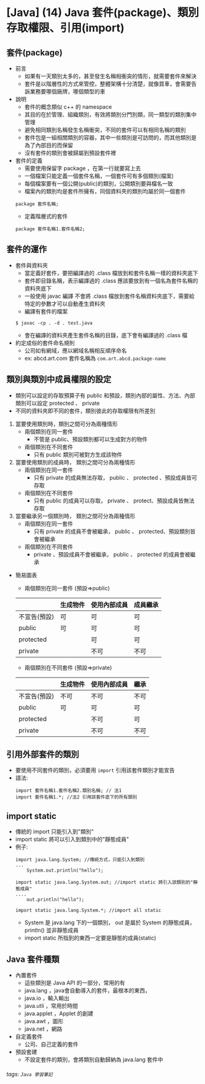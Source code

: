 # [Java] (14) Java 套件(package)、類別存取權限、引用(import)

## 套件(package)
* 前言
    * 如果有一天類別太多的，甚至發生名稱相衝突的情形，就需要套件來解決
    * 套件是以階層性的方式來管控，整體架構十分清楚，就像買車，會需要告訴業務要哪個廠牌，哪個類型的車
* 說明
    * 套件的概念類似 c++ 的 namespace
    * 其目的在於管理、組織類別，有效將類別分門別類，同一類型的類別集中管理
    * 避免相同類別名稱發生名稱衝突，不同的套件可以有相同名稱的類別
    * 套件包是一組相關類別的容器，其中一些類別是可訪問的，而其他類別是為了內部目的而保留
    * 沒有套件的類別會被歸屬到預設套件裡
* 套件的定義
    * 需要使用保留字 package ，在第一行就要寫上去
    * 一個檔案只能定義一個套件名稱，一個套件可有多個類別(檔案)
    * 每個檔案要有一個公開(public)的類別，公開類別要與檔名一致
    * 檔案內的類別均是套件所擁有，同個資料夾的類別均屬於同一個套件
    ```java=
    package 套件名稱;
    ```
    * 定義階層式的套件
    ```java=
    package 套件名稱1.套件名稱2;
    ```
    
## 套件的運作
* 套件與資料夾
    * 當定義好套件，要把編譯過的 .class 檔放到和套件名稱一樣的資料夾底下
    * 套件即目錄名稱，表示編譯過的 .class 應該要放到有一個名為套件名稱的資料夾底下
    * 一般使用 javac 編譯 不會將 .class 檔放到套件名稱資料夾底下，需要給特定的參數才可以自動產生資料夾
    * 編譯有套件的檔案
    ```linux=
    $ javac -cp . -d . test.java
    ```
    * 會在編譯的資料夾產生套件名稱的目錄，底下會有編譯過的 .class 檔
* 約定成俗的套件命名規則
    * 公司如有網域，應以網域名稱相反順序命名
    * ex: abcd.art.com 套件名稱為 ```com.art.abcd.package-name```

## 類別與類別中成員權限的設定
* 類別可以設定的存取預算子有 public 和預設，類別內部的屬性、方法、內部類別可以設定 protected 、 private
* 不同的資料夾即不同的套件，類別彼此的存取權限有所差別
1. 當要使用類別時，類別之間可分為兩種情形
    * 兩個類別在同一套件
        * 不管是 public、預設類別都可以生成對方的物件
    * 兩個類別在不同套件
        * 只有 public 類別可被對方生成該物件
2. 當要使用類別的成員時， 類別之間可分為兩種情形
    * 兩個類別在同一套件
        * 只有 private 的成員無法存取， public 、 protected 、預設成員皆可存取
    * 兩個類別在不同套件
        * 只有 public 的成員可以存取， private 、 protect、預設成員皆無法存取
3. 當要繼承另一個類別時， 類別之間可分為兩種情形
    * 兩個類別在同一套件
        * 只有 private 的成員不會被繼承， public 、 protected、預設類別皆會被繼承
    * 兩個類別在不同套件
        * private 、預設成員不會被繼承， public 、 protected 的成員會被繼承

* 簡易圖表
    * 兩個類別在同一套件 (預設=>public)
    
    | | 生成物件 | 使用內部成員 | 成員繼承 |
    | -------- | -------- | -------- |-|
    | 不宣告(預設) | 可 |可  | 可 |
    | public     | 可 | 可 | 可 |
    | protected  |  | 可 | 可 |
    | private    |  | 不可 | 不可 |
    
    * 兩個類別在不同套件 (預設=>private)
    
    | | 生成物件 | 使用內部成員 | 繼承 |
    | -------- | -------- | -------- |-|
    | 不宣告(預設) | 不可 | 不可 | 不可 |
    | public     | 可 | 可 | 可 |
    | protected  |  | 不可 | 可 |
    | private    |  | 不可 | 不可 |

## 引用外部套件的類別

* 要使用不同套件的類別，必須要用 ```import``` 引用該套件類別才能宣告
* 語法:
    ```java=
    import 套件名稱1.套件名稱2.類別名稱; // 法1
    import 套件名稱1.*; //法2 引用該套件底下的所有類別
    ```
## import static
* 傳統的 import 只能引入到"類別"
* import static 將可以引入到類別中的"靜態成員"
* 例子:
    ```java=
    import java.lang.System; //傳統方式，只能引入到類別
    ...
        System.out.println("hello");
    ```
    ```java=
    import static java.lang.System.out; //import static 將引入該類別的"靜態成員"
    ....
        out.println("hello");
    ```
    ```java=
    import static java.lang.System.*; //import all static 
    ```
    * System 是 java.lang 下的一個類別， out 是屬於 System 的靜態成員，println() 並非靜態成員
    * import static 所指到的東西一定要是靜態的成員(static)

## Java 套件種類
* 內置套件
    * 這些類別是 Java API 的一部分，常用的有
    * java.lang ，java會自動導入的套件，最根本的東西，
    * java.io ，輸入輸出
    * java.utli ，常用於時間
    * java.applet ，Applet 的創建
    * java.awt ，圖形
    * java.net ，網路
* 自定義套件
    * 公司、自己定義的套件
* 預設套建
    * 不設定套件的類別，會將類別自動歸納為 java.lang 套件中 
###### tags: `Java 學習筆記`
